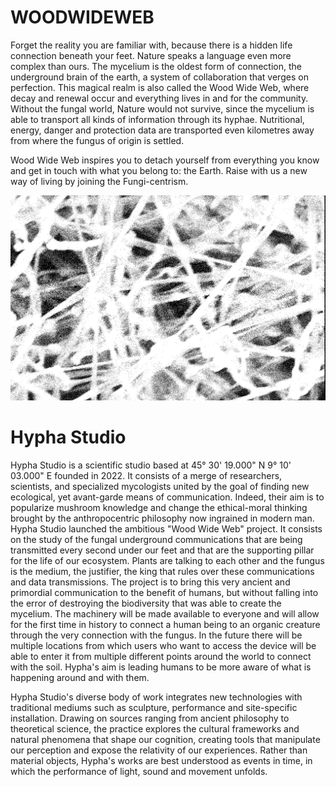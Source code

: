# WOODWIDEWEB

Forget the reality you are familiar with, because there is a hidden life connection beneath your feet. Nature speaks a language even
more complex than ours. The mycelium is the oldest form of connection, the underground brain of the earth, a system of
collaboration that verges on perfection. This magical realm is also called the Wood Wide Web, where decay and renewal occur and
everything lives in and for the community. Without the fungal world, Nature would not survive, since the mycelium is able to transport
all kinds of information through its hyphae. Nutritional, energy, danger and protection data are transported even kilometres away from
where the fungus of origin is settled.

Wood Wide Web inspires you to detach yourself from everything you know and get in touch with what you belong to: the Earth. Raise with
us a new way of living by joining the Fungi-centrism.

![](<./img/index_home/index%20(8).jpg>)

# Hypha Studio

Hypha Studio is a scientific studio based at 45° 30' 19.000" N 9° 10' 03.000" E founded in 2022. It consists of a merge of researchers, scientists, and specialized mycologists united by the goal of finding new ecological, yet avant-garde means of communication. Indeed, their aim is to popularize mushroom knowledge and change the ethical-moral thinking brought by the anthropocentric philosophy now ingrained in modern man.
Hypha Studio launched the ambitious "Wood Wide Web" project. It consists on the study of the fungal underground communications that are being transmitted every second under our feet and that are the supporting pillar for the life of our ecosystem.
Plants are talking to each other and the fungus is the medium, the justifier, the king that rules over these communications and data transmissions. The project is to bring this very ancient and primordial communication to the benefit of humans, but without falling into the error of destroying the biodiversity that was able to create the mycelium.
The machinery will be made available to everyone and will allow for the first time in history to connect a human being to an organic creature through the very connection with the fungus. In the future there will be multiple locations from which users who want to access the device will be able to enter it from multiple different points around the world to connect with the soil. Hypha's aim is leading humans to be more aware of what is happening around and with them.

Hypha Studio's diverse body of work integrates new technologies with traditional mediums such as sculpture, performance and site-specific installation. Drawing on sources ranging from ancient philosophy to theoretical science, the practice explores the cultural frameworks and natural phenomena that shape our cognition, creating tools that manipulate our perception and expose the relativity of our experiences. Rather than material objects, Hypha's works are best understood as events in time, in which the performance of light, sound and movement unfolds.
